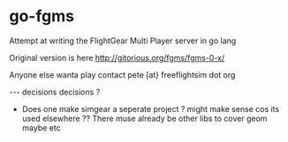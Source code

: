 go-fgms
=======

Attempt at writing the FlightGear Multi Player server in go lang

Original version is here http://gitorious.org/fgms/fgms-0-x/

Anyone else wanta play contact pete [at} freeflightsim dot org

--- decisions decisions ?
- Does one make simgear a seperate project ? might make sense cos its used elsewhere
?? There muse already be other libs to cover geom maybe etc

